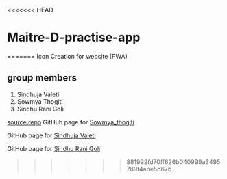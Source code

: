 <<<<<<< HEAD
# Maitre-D-practise-app
=======
Icon Creation for website (PWA)
## group members
1. Sindhuja Valeti
2. Sowmya Thogiti
3. Sindhu Rani Goli

 [source repo](https://github.com/Sindhujav18/group-workshop)
GitHub page for [Sowmya_thogiti](https://github.com/sowmyathogiti)

GitHub page for [Sindhuja Valeti](https://github.com/Sindhujav18)

GitHub page for [Sindhu Rani Goli](https://github.com/sindhurani29)

>>>>>>> 881992fd70ff626b040999a3495789f4abe5d67b

